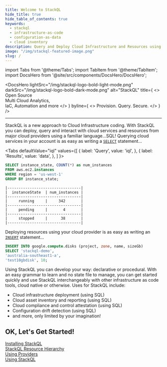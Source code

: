 ```yaml
---
title: Welcome to StackQL
hide_title: true
hide_table_of_contents: true
keywords:
  - stackql
  - infrastructure-as-code
  - configuration-as-data
  - cloud inventory
description: Query and Deploy Cloud Infrastructure and Resources using SQL
image: "/img/stackql-featured-image.png"
slug: /
---
```


import Tabs from '@theme/Tabs';
import TabItem from '@theme/TabItem';
import DocsHero from '@site/src/components/DocsHero/DocsHero';

<DocsHero
  lightSrc="/img/stackql-logo-bold-light-mode.png"
  darkSrc="/img/stackql-logo-bold-dark-mode.png"
  alt="StackQL"
  title={
  <>
  Open Source<br/>
  Multi Cloud Analytics,<br/>
  IaC, Automation and more
  </>
  }
  byline={
    <>
    Provision. Query. Secure.
    </>
    }
/>

---

StackQL is a new approach to Cloud Infrastructure coding. With StackQL you can deploy, query and interact with cloud services and resources from major cloud providers using a familiar language...SQL! Querying cloud services in your account is as easy as writing a [`SELECT`](/docs/language-spec/select) statement...

<Tabs
  defaultValue="iql"
  values={[
    { label: 'Query', value: 'iql', },
    { label: 'Results', value: 'data', },
  ]
}>
<TabItem value="iql">

```sql
SELECT instance_state, COUNT(*) as num_instances 
FROM aws.ec2.instances 
WHERE region = 'us-west-1' 
GROUP BY instance_state;
```

</TabItem>
<TabItem value="data">

```
|---------------------------------|
|  instanceState  | num_instances |
|---------------------------------|
|     running     |     342       |
|---------------------------------|
|     pending     |       4       |
|---------------------------------|
|     stopped     |      38       |
|---------------------------------|
```

</TabItem>
</Tabs>

Deploying resources using your cloud provider is as easy as writing an [`INSERT`](/docs/language-spec/insert) statement...

```sql
INSERT INTO google.compute.disks (project, zone, name, sizeGb) 
SELECT 'stackql-demo', 
'australia-southeast1-a', 
'test10gbdisk', 10;
```

Using StackQL you can develop your way: declarative or procedural. With an easy grammar to learn and no state file to manage, you can get started quickly and use StackQL interchangeably with other infrastructure as code tools, cloud native or otherwise. Uses for StackQL include:

- Cloud infrastructure deployment (using SQL)
- Cloud asset inventory and reporting (using SQL)
- Cloud compliance and control attestation (using SQL)
- Configuration drift detection (using SQL)
- and more, only limited by your imagination!

## OK, Let's Get Started!

[Installing StackQL](/docs/installing-stackql)  
[StackQL Resource Hierarchy](/docs/getting-started/resource-hierarchy)  
[Using Providers](/docs/getting-started/using-a-provider)  
[Using StackQL](/docs/getting-started/using-stackql)  
